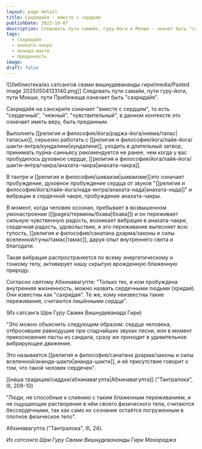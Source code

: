 ```yaml
---
layout: page-detail
title: Сахридайя - вместе с сердцем
publishDate: 2022-10-07
description: Следовать пути самайи, гуру-йоги и Мокши - значит быть "сахридайя", то есть сердечным, преданным, с пробужденной анахата-чакрой. Только при пробуждении духовного сердца возникает истинная радость, внутренний свет и ананда-шакти, активирующие блаженную природу. Лишь такие люди способны к глубоким духовным переживаниям и считаются по-настоящему сердечными.
tags:
  - сахридайя
  - анахата-чакра
  - ананда-шакти
  - преданность
image: 
draft: false
---
```

![[библиотека/из сатсангов свами вишнудевананды гири/media/Pasted image 20250504133140.png]]
 Следовать пути самайи, пути гуру-йоги, пути Мокши, пути Прибежища означает быть "сахридайя".

 Сахридайя на санскрите означает "вместе с сердцем", то есть "сердечный", "нежный", "чувствительный", в данном контексте это означает иметь веру, быть преданным.

 Выполнять [[религия и философия/йога/раджа-йога/нияма/тапас|тапасью]], серьезно работать с [[религия и философия/йога/лайя-йога/шакти-янтра/кундалини|кундалини]], уходить в длительный затвор, принимать пурна-санньясу рекомендуется не ранее, чем когда у вас пробудилось духовное сердце, [[религия и философия/йога/лайя-йога/шакти-янтра/чакра/анахата-чакра|анахата-чакра]].

 В тантре и [[религия и философия/шиваизм|шиваизме]]это означает пробуждение, духовное пробуждение сердца от звуков "[[религия и философия/йога/лайя-йога/нада-янтра/анахата-нада|анахата-нада]]" и вибрации в сердечной чакре, пробуждение анахата-чакры.

 В момент, когда человек осознан, пребывает в возвышенном умонастроении ([[pages/термины/бхава|бхава]]) и он переживает сильную чувственную радость, возникает вибрация в анахата-чакре, сердечная радость, удовольствие, и это переживание вытесняет всю тупость, [[религия и философия/санатана дхарма/законы и силы вселенной/гуны/тамас|тамас]], даруя опыт внутреннего света и благодати.

 Такая вибрация распространяется по всему энергетическому и тонкому телу, активирует нашу скрытую врожденную блаженную природу.

 Согласно святому Абхинавагупте: "Только тех, в ком пробуждена внутренняя жизненность, можно назвать сердечными людьми (хридая). Они известны как "сахридая". Те же, кому неизвестны такие переживания, считаются лишёнными сердца".

 (Из сатсанга Шри Гуру Свами Вишнудеванада Гири)

  
 "Это можно объяснить следующим образом: сердце человека, отбросившее равнодушие при сладчайших звуках песни, или в момент прикосновения пасты из сандала, сразу же приходит в удивительное вибрирующее движение.

 Это называется [[религия и философия/санатана дхарма/законы и силы вселенной/ананда-шакти|ананда-шакти]], и её присутствие говорит о том, что такой человек сердечен".

 [[наша традиция/сиддхи/абхинавагупта|Абхинавагупта]] ("Тантралока", III, 209-10)

  
 "Люди, не способные к слиянию с таким блаженным переживанием, и не ощущающие растворение в нём своего физического тела, считаются бессердечными, так как само их сознание остаётся погруженным в плотное физическое тело".

 Абхинавагупта ("Тантралока", III, 24).

*Из сатсанга Шри Гуру Свами Вишнудевананды Гири Махараджа*

  
